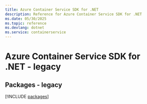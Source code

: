 ```yaml
---
title: Azure Container Service SDK for .NET
description: Reference for Azure Container Service SDK for .NET
ms.date: 05/30/2025
ms.topic: reference
ms.devlang: dotnet
ms.service: containerservice
---
```

# Azure Container Service SDK for .NET - legacy
## Packages - legacy
[!INCLUDE [packages](container-service-index.md)]